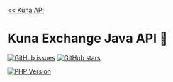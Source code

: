 [<< Kuna API](https://github.com/reilag/kuna-api)

# Kuna Exchange Java API 

[![GitHub issues](https://img.shields.io/github/issues/vladmelnyk/kuna-api-java.svg?style=flat-square)](https://github.com/vladmelnyk/kuna-api-java/issues)
[![GitHub stars](https://img.shields.io/github/stars/vladmelnyk/kuna-api-java.svg?style=flat-square)](https://github.com/vladmelnyk/kuna-api-java/stargazers)


[![PHP Version](https://img.shields.io/badge/java.com-blue.svg?style=flat-square)](https://java.com/)


